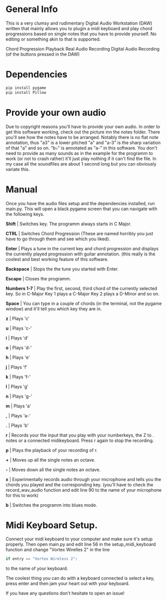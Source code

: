 # General Info

This is a very clumsy and rudimentary Digital Audio Workstation (DAW) written that mainly allows you to plugin a midi keyboard and play chord progressions based on single notes that you have to provide yourself.
No editing or something akin to that is supported.

Chord Progression Playback
Real Audio Recording
Digital Audio Recording (of the buttons pressed in the DAW)

# Dependencies

```bash
pip install pygame
pip install Pillow

```
# Provide your own audio
Due to copyright reasons you'll have to provide your own audio.
In order to get this software working, check out the picture inn the notes folder.
There you'll see how the notes have to be arranged.
Notably there is no flat note annotation, thus "a3" is a lower pitched "a" and "a-3" is the sharp variation of that "a" and so on. "b♭" is annotated as "a-" in this software.
You don't need to provide as many sounds as in the example for the programm to work (or not to crash rather) it'll just play nothing if it can't find the file.
In my case all the soundfiles are about 1 second long but you can obviously variate this.

# Manual

Once you have the audio files setup and the dependencies installed, run main.py.
This will open a black pygame screen that you can navigate with the following keys.

**Shift** | Switches key. The programm always starts in C Major.

**CTRL** | Switches Chord Progression (These are named horribly you just have to go through them and see which you liked).

**Enter** | Plays a tune in the current key and chord progression and displays the currently played progression with guitar annotation. (this really is the coolest and best working feature of this software.

**Backspace** | Stops the the tune you started with Enter.

**Escape** | Closes the programm.

**Numbers 1-7** | Play the first, second, third chord of the currently selected key. So in C-Major Key 1 plays a C-Major Key 2 plays a D-Minor and so on.

**Space** | You can type in a couple of chords (in the terminal, not the pygame window) and it'll tell you which key they are in.

**z** | Plays 'c'

**u** | Plays 'c-'

**i** | Plays 'd'

**o** | Plays 'd-'

**h** | Plays 'e'

**j** | Plays 'f'

**k** | Plays 'f-'

**l** | Plays 'g'

**n** | Plays 'g-'

**m** | Plays 'a'

**,** | Plays 'a-'

**.** | Plays 'b'

**r** | Records your the input that you play with your numberkeys, the Z to . notes or a connected midikeyboard. Press r again to stop the recording.

**p** | Plays the playback of your recording of r.

**\+** | Moves up all the single notes an octave.

**\-** | Moves down all the single notes an octave.

**x** | Experimentally records audio through your microphone and tells you the chords you played and the corresponding key.  (you'll have to check the record_wav_audio function and edit line 90 to the name of your microphone for this to work)

**b** | Switches the programm into blues mode.

# Midi Keyboard Setup.

Connect your midi keyboard to your computer and make sure it's setup properly.
Then open main.py and edit line 56 in the setup_midi_keyboard function and change "Vortex Wirelles 2" in the line
```python
if entry == "Vortex Wireless 2":
```
to the name of your keyboard.

The coolest thing you can do with a keyboard connected is select a key, press enter and then jam your heart out with your keyboard.

If you have any questions don't hesitate to open an issue!
